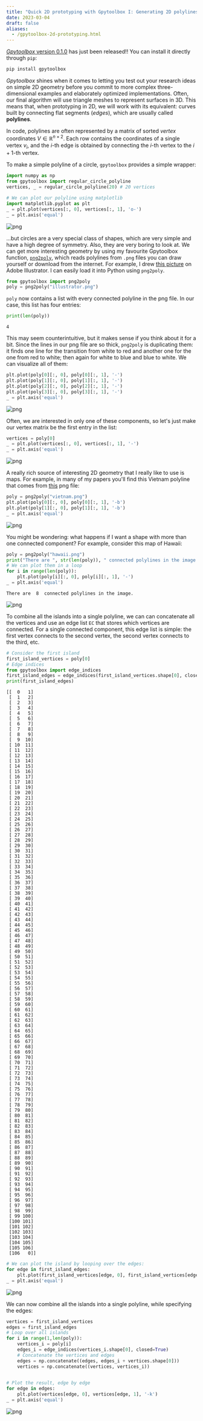 ```yaml
---
title: "Quick 2D prototyping with Gpytoolbox I: Generating 2D polylines "
date: 2023-03-04
draft: false
aliases:
  - /gpytoolbox-2d-prototyping.html
---
```


[*Gpytoolbox* version 0.1.0](https://gpytoolbox.org/0.1.0/) has just been released!! You can install it directly through `pip`:

```bash
pip install gpytoolbox
```

*Gpytoolbox* shines when it comes to letting you test out your research ideas on simple 2D geometry before you commit to more complex three-dimensional examples and elaborately optimized implementations. Often, our final algorithm will use triangle meshes to represent surfaces in 3D. This means that, when prototyping in 2D, we will work with its equivalent: curves built by connecting flat segments (*edges*), which are usually called **polylines**. 
 
In code, polylines are often represented by a matrix of sorted *vertex* coordinates $V\in\mathbb{R}^{n\times 2}$. Each row contains the coordinates of a single vertex $v_i$, and the $i$-th edge is obtained by connecting the $i$-th vertex to the $i+1$-th vertex.

To make a simple polyline of a circle, `gpytoolbox` provides a simple wrapper:


```python
import numpy as np
from gpytoolbox import regular_circle_polyline
vertices, _ = regular_circle_polyline(20) # 20 vertices
```


```python
# We can plot our polyline using matplotlib
import matplotlib.pyplot as plt
_ = plt.plot(vertices[:, 0], vertices[:, 1], 'o-')
_ = plt.axis('equal')
```


    
![png](/images/gpytoolbox-tutorial/tutorial-2d-prototyping_4_0.png)
    


...but circles are a very special class of shapes, which are very simple and have a high degree of symmetry. Also, they are very boring to look at. We can get more interesting geometry by using my favourite Gpytoolbox function, [`png2poly`](https://gpytoolbox.org/0.1.0/png2poly/), which reads polylines from `.png` files you can draw yourself or download from the internet. For example, I drew [this picture](https://github.com/sgsellan/gpytoolbox/blob/main/test/unit_tests_data/illustrator.png) on Adobe Illustrator. I can easily load it into Python using `png2poly`.


```python
from gpytoolbox import png2poly
poly = png2poly("illustrator.png")
```

`poly` now contains a list with every connected polyline in the png file. In our case, this list has four entries:


```python
print(len(poly))
```

    4


This may seem counterintuitive, but it makes sense if you think about it for a bit. Since the lines in our png file are so thick, `png2poly` is duplicating them: it finds one line for the transition from white to red and another one for the one from red to white; then again for white to blue and blue to white. We can visualize all of them:


```python
plt.plot(poly[0][:, 0], poly[0][:, 1], '-')
plt.plot(poly[1][:, 0], poly[1][:, 1], '-')
plt.plot(poly[2][:, 0], poly[2][:, 1], '-')
plt.plot(poly[3][:, 0], poly[3][:, 1], '-')
_ = plt.axis('equal')
```


    
![png](/images/gpytoolbox-tutorial/tutorial-2d-prototyping_10_0.png)
    


Often, we are interested in only one of these components, so let's just make our vertex matrix be the first entry in the list:


```python
vertices = poly[0]
_ = plt.plot(vertices[:, 0], vertices[:, 1], '-')
_ = plt.axis('equal')
```


    
![png](/images/gpytoolbox-tutorial/tutorial-2d-prototyping_12_0.png)
    


A really rich source of interesting 2D geometry that I really like to use is maps. For example, in many of my papers you'll find this Vietnam polyline that comes from [this](https://github.com/sgsellan/gpytoolbox/blob/main/test/unit_tests_data/vietnam.png) png file:


```python
poly = png2poly("vietnam.png")
plt.plot(poly[0][:, 0], poly[0][:, 1], '-b')
plt.plot(poly[1][:, 0], poly[1][:, 1], '-b')
_ = plt.axis('equal')
```


    
![png](/images/gpytoolbox-tutorial/tutorial-2d-prototyping_14_0.png)
    


You might be wondering: what happens if I want a shape with more than one connected component? For example, consider this map of Hawaii:


```python
poly = png2poly("hawaii.png")
print("There are ", str(len(poly)), " connected polylines in the image.")
# We can plot them in a loop
for i in range(len(poly)):
    plt.plot(poly[i][:, 0], poly[i][:, 1], '-')
_ = plt.axis('equal')
```

    There are  8  connected polylines in the image.



    
![png](/images/gpytoolbox-tutorial/tutorial-2d-prototyping_16_1.png)
    


To combine all the islands into a single polyline, we can can concatenate all the vertices and use an edge list `EC` that stores which vertices are connected. For a single connected component, this edge list is simple: the first vertex connects to the second vertex, the second vertex connects to the third, etc. 


```python
# Consider the first island
first_island_vertices = poly[0]
# Edge indices
from gpytoolbox import edge_indices
first_island_edges = edge_indices(first_island_vertices.shape[0], closed=True) # The 'closed' argument tells the function to connect the last vertex to the first one
print(first_island_edges)
```

    [[  0   1]
     [  1   2]
     [  2   3]
     [  3   4]
     [  4   5]
     [  5   6]
     [  6   7]
     [  7   8]
     [  8   9]
     [  9  10]
     [ 10  11]
     [ 11  12]
     [ 12  13]
     [ 13  14]
     [ 14  15]
     [ 15  16]
     [ 16  17]
     [ 17  18]
     [ 18  19]
     [ 19  20]
     [ 20  21]
     [ 21  22]
     [ 22  23]
     [ 23  24]
     [ 24  25]
     [ 25  26]
     [ 26  27]
     [ 27  28]
     [ 28  29]
     [ 29  30]
     [ 30  31]
     [ 31  32]
     [ 32  33]
     [ 33  34]
     [ 34  35]
     [ 35  36]
     [ 36  37]
     [ 37  38]
     [ 38  39]
     [ 39  40]
     [ 40  41]
     [ 41  42]
     [ 42  43]
     [ 43  44]
     [ 44  45]
     [ 45  46]
     [ 46  47]
     [ 47  48]
     [ 48  49]
     [ 49  50]
     [ 50  51]
     [ 51  52]
     [ 52  53]
     [ 53  54]
     [ 54  55]
     [ 55  56]
     [ 56  57]
     [ 57  58]
     [ 58  59]
     [ 59  60]
     [ 60  61]
     [ 61  62]
     [ 62  63]
     [ 63  64]
     [ 64  65]
     [ 65  66]
     [ 66  67]
     [ 67  68]
     [ 68  69]
     [ 69  70]
     [ 70  71]
     [ 71  72]
     [ 72  73]
     [ 73  74]
     [ 74  75]
     [ 75  76]
     [ 76  77]
     [ 77  78]
     [ 78  79]
     [ 79  80]
     [ 80  81]
     [ 81  82]
     [ 82  83]
     [ 83  84]
     [ 84  85]
     [ 85  86]
     [ 86  87]
     [ 87  88]
     [ 88  89]
     [ 89  90]
     [ 90  91]
     [ 91  92]
     [ 92  93]
     [ 93  94]
     [ 94  95]
     [ 95  96]
     [ 96  97]
     [ 97  98]
     [ 98  99]
     [ 99 100]
     [100 101]
     [101 102]
     [102 103]
     [103 104]
     [104 105]
     [105 106]
     [106   0]]



```python
# We can plot the island by looping over the edges:
for edge in first_island_edges:
    plt.plot(first_island_vertices[edge, 0], first_island_vertices[edge, 1], '-k')
_ = plt.axis('equal')
```


    
![png](/images/gpytoolbox-tutorial/tutorial-2d-prototyping_19_0.png)
    


We can now combine all the islands into a single polyline, while specifying the edges:


```python
vertices = first_island_vertices
edges = first_island_edges
# Loop over all islands
for i in range(1,len(poly)):
    vertices_i = poly[i]
    edges_i = edge_indices(vertices_i.shape[0], closed=True)
    # Concatenate the vertices and edges
    edges = np.concatenate((edges, edges_i + vertices.shape[0]))
    vertices = np.concatenate((vertices, vertices_i))
    
```


```python
# Plot the result, edge by edge
for edge in edges:
    plt.plot(vertices[edge, 0], vertices[edge, 1], '-k')
_ = plt.axis('equal')
```


    
![png](/images/gpytoolbox-tutorial/tutorial-2d-prototyping_22_0.png)
    
